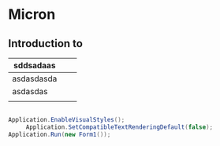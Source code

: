 # Micron

## Introduction to 

| sddsadaas  |      |      |
| ---------- | ---- | ---- |
| asdasdasda |      |      |
| asdasdas   |      |      |
|            |      |      |

```c#

Application.EnableVisualStyles();
     Application.SetCompatibleTextRenderingDefault(false);
Application.Run(new Form1());
```

